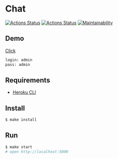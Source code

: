 # Chat

[![Actions Status](https://github.com/mdx10/frontend-project-lvl4/workflows/hexlet-check/badge.svg)](https://github.com/mdx10/frontend-project-lvl4/actions)
[![Actions Status](https://github.com/mdx10/frontend-project-lvl4/workflows/Node%20CI/badge.svg)](https://github.com/mdx10/frontend-project-lvl4/actions)
[![Maintainability](https://api.codeclimate.com/v1/badges/c8b34dd101d06eb759de/maintainability)](https://codeclimate.com/github/mdx10/frontend-project-lvl4/maintainability)

## Demo

[Click](https://stormy-taiga-14657.herokuapp.com/)

```sh
login: admin
pass: admin
```

## Requirements

* [Heroku CLI](https://devcenter.heroku.com/articles/heroku-cli)

## Install

```sh
$ make install
```

## Run

```sh
$ make start
# open http://localhost:5000
```

